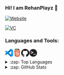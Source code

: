 ### Hi! I am RehanPlayz 👋

[![Website](https://img.shields.io/website?label=RehanPlayz&style=for-the-badge&url=https%3A%2F%2Frehanplayz.tech)](https://rehanplayz.gq)

[![VC](https://shields-io-visitor-counter.herokuapp.com/badge?page=RehanPlayz.RehanPlayz&label=VISITIORS&labelColor=000000&logo=GitHub&logoColor=FFFFFF&color=5865F2&style=for-the-badge)](#)

### Languages and Tools:

<img align="left" alt="Visual Studio Code" width="26px" src="https://raw.githubusercontent.com/github/explore/80688e429a7d4ef2fca1e82350fe8e3517d3494d/topics/visual-studio-code/visual-studio-code.png" />
<img align="left" alt="HTML5" width="26px" src="https://raw.githubusercontent.com/github/explore/80688e429a7d4ef2fca1e82350fe8e3517d3494d/topics/html/html.png" />
<img align="left" alt="GitHub" width="26px" src="https://raw.githubusercontent.com/github/explore/78df643247d429f6cc873026c0622819ad797942/topics/github/github.png" />
<img align="left" alt="Terminal" width="26px" src="https://raw.githubusercontent.com/github/explore/80688e429a7d4ef2fca1e82350fe8e3517d3494d/topics/terminal/terminal.png" />

<br />
<br />


<details>
  <summary>:zap: Top Languages</summary>
  
<!--START_SECTION:activity-->
[![Top Langs](https://github-readme-stats.vercel.app/api/top-langs/?username=RehanPlayz&layout=compact&theme=tokyonight)](https://lellis.xyz)
<!--END_SECTION:activity-->

</details>

<details>
  <summary>:zap: GitHub Stats</summary>

  <img align="left" alt="RehanPlayz's Github Stats" src="https://github-readme-stats.vercel.app/api?username=RehanPlayz&show_icons=true&theme=tokyonight" />

</details>

